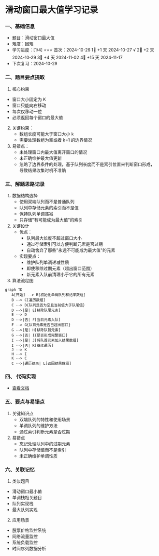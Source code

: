 # 滑动窗口最大值学习记录

### 一、基础信息

- 题目：滑动窗口最大值
- 难度：困难
- 学习进度：[1/4] ⭐⭐⭐
  首次：2024-10-26
  1⃣ +1 天 2024-10-27 √
  2⃣ +2 天 2024-10-29
  3⃣ +4 天 2024-11-02
  4⃣ +15 天 2024-11-17
- 下次复习：2024-10-29

### 二、题目要点提取

1. 核心约束

- 窗口大小固定为 K
- 窗口只能向右移动
- 每次仅移动一位
- 必须返回每个窗口的最大值

2. 关键约束：
   - 数组长度可能大于窗口大小 k
   - 需要处理数组为空或者 k=1 的边界情况
3. 易错点：
   - 未处理窗口内最大值离开窗口的情况
   - 未正确维护最大值更新
   - 忽略了边界条件的处理，基于队列长度而不是索引位置来判断窗口形成，导致结果收集时机不准确

### 三、解题思路记录

1. 数据结构选择
   - 使用双端队列而不是普通队列
   - 队列中存储元素的索引而不是值
   - 保持队列单调递减
   - 只存储"有可能成为最大值"的索引
2. 关键设计
   - 优点：
     - 队列最大长度不超过窗口大小
     - 通过存储索引可以方便判断元素是否过期
     - 自动舍弃了那些"永远不可能成为最大值"的元素
   - 实现要点：
     - 维护队列单调递减性质
     - 即使移除过期元素（超出窗口范围）
     - 新元素入队前清理小于它的所有元素
3. 算法流程图

```mermaid
graph TD
   A[开始] --> B[初始化单调队列和结果数组]
   B --> C[遍历数组]
   C --> D{队列是否为空且当前值大于队尾值}
   D -->|是| E[移除队尾元素]
   E --> D
   D -->|否| F[当前元素入队]
   F --> G{队首元素是否已超出窗口}
   G -->|是| H[移除队首元素]
   G -->|否| I{是否形成完整窗口}
   I -->|是| J[将队首元素加入结果数组]
   I -->|否| K[继续遍历]
   J --> K
   H --> I
   K --> C
   C -->|遍历结束| L[返回结果数组]
```

### 四、 代码实现

- [查看文档](maxSlidingWindow.js)

### 五、要点与易错点

1.  关键知识点
    - 双端队列的特性和使用场景
    - 单调队列的维护方法
    - 通过索引判断元素是否过期
2.  易错点
    - 忘记处理队列中的过期元素
    - 队列中存储值而不是索引
    - 未正确维护单调性质

### 六、关联记忆

1.  类似题目

- 滑动窗口最小值
- 单调栈相关题目
- 队列实现栈
- 最大队列实现

2.  应用场景

- 股票价格监控系统
- 网络流量监控
- 系统负载监控
- 时间序列数据分析
